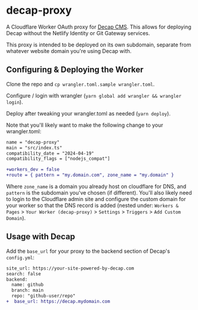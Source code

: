 # decap-proxy

A Cloudflare Worker OAuth proxy for [Decap CMS](https://github.com/decaporg/decap-cms). This allows for deploying Decap without the Netlify Identity or Git Gateway services.

This proxy is intended to be deployed on its own subdomain, separate from whatever website domain you're using Decap with.

## Configuring & Deploying the Worker

Clone the repo and `cp wrangler.toml.sample wrangler.toml`.

Configure / login with wrangler (`yarn global add wrangler && wrangler login`).

Deploy after tweaking your wrangler.toml as needed (`yarn deploy`).

Note that you'll likely want to make the following change to your wrangler.toml:

```diff
name = "decap-proxy"
main = "src/index.ts"
compatibility_date = "2024-04-19"
compatibility_flags = ["nodejs_compat"]

+workers_dev = false
+route = { pattern = "my.domain.com", zone_name = "my.domain" }
```

Where `zone_name` is a domain you already host on cloudflare for DNS, and `pattern` is the subdomain you've chosen (if different). You'll also likely need to login to the Cloudflare admin site and configure the custom domain for your worker so that the DNS record is added (nested under: `Workers & Pages` > `Your Worker (decap-proxy)` > `Settings` > `Triggers` > `Add Custom Domain`).

## Usage with Decap

Add the `base_url` for your proxy to the backend section of Decap's `config.yml`:

```diff
site_url: https://your-site-powered-by-decap.com
search: false
backend:
  name: github
  branch: main
  repo: "github-user/repo"
+  base_url: https://decap.mydomain.com
```
